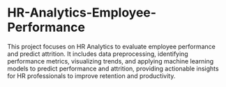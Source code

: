 # HR-Analytics-Employee-Performance
This project focuses on HR Analytics to evaluate employee performance and predict attrition. It includes data preprocessing, identifying performance metrics, visualizing trends, and applying machine learning models to predict performance and attrition, providing actionable insights for HR professionals to improve retention and productivity.

